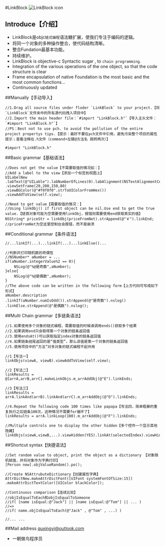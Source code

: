 #LinkBlock
![LinkBlock icon](http://ico.ooopic.com/ajax/iconpng/?id=98399.png)

## Introduce【介绍】
* LinkBlock是objc`链式编程`语法糖扩展，使我们专注于编码的逻辑。
* 将同一个对象的多种操作整合，使代码结构清晰。
* 整合Fundation最基本功能。
* 持续维护。
* LinkBlock is objective-c Syntactic sugar , to `chain programming`.
* Integration of the various operations of the one object, so that the code structure is clear
* Frame encapsulation of native Foundation is the most basic and the most common functions...
* Continuously updated

##Manually【手动导入】
```objc
//1.Drag all source files under floder `LinkBlock` to your project.【将`LinkBlock`文件夹中的所有源代码拽入项目中】
//2.Import the main header file：`#import "LinkBlock.h"`【导入主头文件：`#import "LinkBlock.h"`】
//PS：Best not to use pch. to avoid the pollution of the entire project propertys tips.【提示：最好不要在pch文件中引用，避免污染整个项目的属性提示；查看注释在.h文件（command+左键@方法名 跳转两次）】

#import "LinkBlock.h"
```
##Basic grammar【基础语法】
```objc
//Does not get the value【不需要取值的情况如：】
//Add a label to the view【添加一个标签到视图上】
UILabelNew
.labText(@"UILable").labNumberOfLines(0).labAlignment(NSTextAlignmentCenter)
.viewSetFrame(20,200,150,80)
.viewBGColor(@"#f0f0f0".strToUIColorFromHex())
.viewAddToView(self.view);

//Need to get value【需要取值的情况：】
//Using linkObj() if first object can be nil.Use end to get the true value.【链首对象可能为空需要使用linkObj，报错则需要使用end获取真实的值】
NSString* priceStr = linkObj(priceFromNet).strAppend(@"￥").linkEnd;
//priceFromNet为空这里控制台会报错，而不是崩溃
```

##Conditional grammar【条件语法】
```objc
//...linkIf(...)...linkIf(...)...linkElse()...

//判断并打印随机数的奇偶性
//NSNumber* aNumber = ...
if(aNumber.integerValue%2 == 0){
    NSLog(@"%@是奇数",aNumber);
}else{
    NSLog(@"%@是偶数",aNumber);
}
//The above code can be written in the following form【上方代码可写成如下形式】
aNumber.description
.linkIf(aNumber.numIsOdd()).strAppend(@"是奇数").nslog()
.linkElse.strAppend(@"是偶数").nslog();
```

##Multi Chain grammar【多链条语法】
```objc
//1.如果使用多个对象的链式编程，需要取值的时候请调用ends()获取多个结果
//2.如果调用end只会取得第一个对象的链条返回值
//3.使用endsAt()可以获取指定index对象的链条返回值
//4.如果链条结尾返回的是“值类型”，那么该值是第一个对象的链条返回值
//5.使用项目中的“方法”对多对象的链式编程不起作用

//1【写法一】
linkObjs(viewA, viewB).viewAddToView(self.view);

//2【写法二】
linkResults = @[arrA,arrB,arrC].makeLinkObjs.m_arrAddObj(@"E").linkEnds;

//3【写法三】
linkResults = arrA.linkAnd(arrB).linkAnd(arrC).m_arrAddObj(@"D").linkEnds;

//4.Repeat the following code 100 times like papapa【写法四，简单粗暴的重复执行之后链条100次，这种情况不需要for循环了】
linkResults = arrA.linkLoop(100).m_arrAddObj(@"F").linkEnds;

//Multiple controls one to display the other hidden【多个控件一个显示其他隐藏】
linkObjs(viewA,viewB,...).viewHidden(YES).linkAt(selectedIndex).viewHidden(NO);
```

##Shortcut syntax【快捷语法】
```objc
//Set random value to object, print the object as a dictionary 【对象随机赋值，并将对象作为字典打印】
[Person new].objValueRandom().po();

//Create NSAttrubuteDictionary【创建属性字典】
AttrDictNew.makeAttrDictFont([UIFont systemFontOfSize:15])
.makeAttrDictTextColor([UIColor blackColor]);

//Continuous comparison【连续比较】
//objIsEqualToEach和objIsEqualToSomeone
//if( [name isEqual:@"Jack"] || [name isEqual:@"Tom"] || ... )
//=>
//if( name.objIsEqualToEach(@"Jack" , @"Tom" , ...) )

//... ...
```

##Mail address quxingyi@outlook.com
* 一朝做鸟程序员

